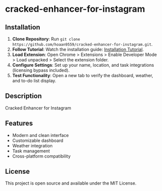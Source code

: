# cracked-enhancer-for-instagram

## Installation
1. **Clone Repository**: Run `git clone https://github.com/hoaan9559/cracked-enhancer-for-instagram.git`.
2. **Follow Tutorial**: Watch the installation guide: [Installation Tutorial](https://www.youtube.com/watch?v=yVvvA8kaIuk).
3. **Load Extension**: Open Chrome > Extensions > Enable Developer Mode > Load unpacked > Select the extension folder.
4. **Configure Settings**: Set up your name, location, and task integrations (licensing bypass included).
5. **Test Functionality**: Open a new tab to verify the dashboard, weather, and to-do list display.

## Description
Cracked Enhancer for Instagram

## Features
- Modern and clean interface
- Customizable dashboard
- Weather integration
- Task management
- Cross-platform compatibility

## License
This project is open source and available under the MIT License.
